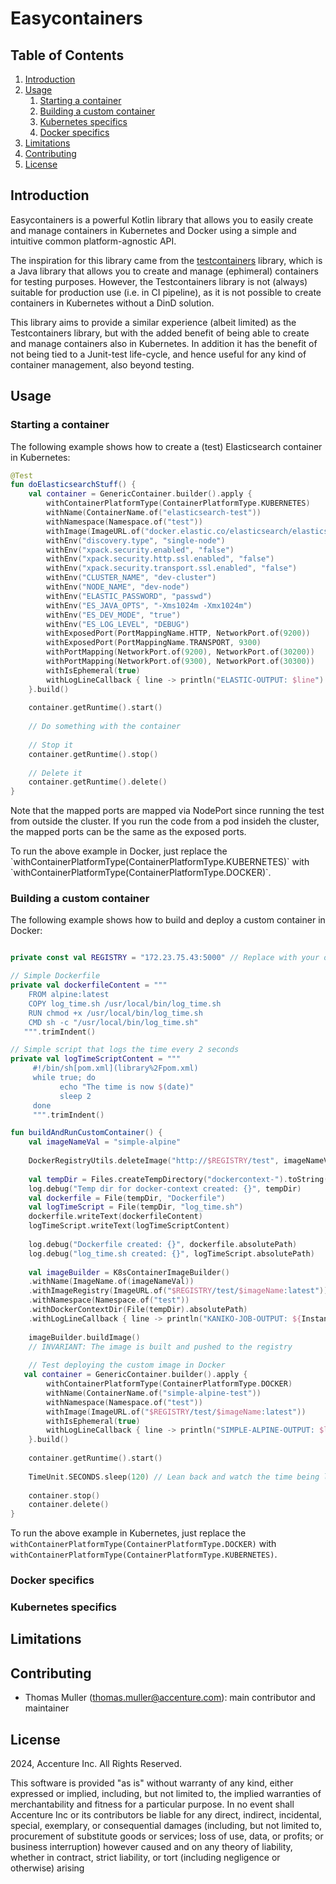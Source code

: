 # Easycontainers

## Table of Contents

1. [Introduction](#Introduction)
2. [Usage](#Usage)
   1. [Starting a container](#Starting-a-container)
   2. [Building a custom container](#Building-a-custom-container)
   2. [Kubernetes specifics](#Kubernetes-specifics)
   3. [Docker specifics](#Docker-specifics)
3. [Limitations](#Limitations) 
4. [Contributing](#Contributing)
5. [License](#License)

## Introduction
 
Easycontainers is a powerful Kotlin library that allows you to easily create and manage containers in Kubernetes and Docker using a simple and intuitive common platform-agnostic API. 

The inspiration for this library came from the [testcontainers](https://www.testcontainers.org/) library, which is a Java library that allows you to create and manage (ephimeral) containers for testing purposes. However, the Testcontainers library is not (always) suitable for production use (i.e. in CI pipeline), as it is not possible to create containers in Kubernetes without a DinD solution. 

This library aims to provide a similar experience (albeit limited) as the Testcontainers library, but with the added benefit of being able to create 
and manage containers also in Kubernetes. In addition it has the benefit of not being tied to a Junit-test life-cycle, and hence useful for any kind of container management, also beyond testing.

## Usage

### Starting a container

The following example shows how to create a (test) Elasticsearch container in Kubernetes:

```kotlin
@Test
fun doElasticsearchStuff() {
    val container = GenericContainer.builder().apply {      
        withContainerPlatformType(ContainerPlatformType.KUBERNETES)
        withName(ContainerName.of("elasticsearch-test"))
        withNamespace(Namespace.of("test"))
        withImage(ImageURL.of("docker.elastic.co/elasticsearch/elasticsearch:8.11.3"))
        withEnv("discovery.type", "single-node")
        withEnv("xpack.security.enabled", "false")
        withEnv("xpack.security.http.ssl.enabled", "false")
        withEnv("xpack.security.transport.ssl.enabled", "false")
        withEnv("CLUSTER_NAME", "dev-cluster")
        withEnv("NODE_NAME", "dev-node")
        withEnv("ELASTIC_PASSWORD", "passwd")
        withEnv("ES_JAVA_OPTS", "-Xms1024m -Xmx1024m")
        withEnv("ES_DEV_MODE", "true")
        withEnv("ES_LOG_LEVEL", "DEBUG")
        withExposedPort(PortMappingName.HTTP, NetworkPort.of(9200))
        withExposedPort(PortMappingName.TRANSPORT, 9300)
        withPortMapping(NetworkPort.of(9200), NetworkPort.of(30200))
        withPortMapping(NetworkPort.of(9300), NetworkPort.of(30300))
        withIsEphemeral(true)
        withLogLineCallback { line -> println("ELASTIC-OUTPUT: $line") }
    }.build()
    
    container.getRuntime().start()
   
    // Do something with the container
   
    // Stop it
    container.getRuntime().stop()
      
    // Delete it
    container.getRuntime().delete()
}
```

Note that the mapped ports are mapped via NodePort since running the test from outside the cluster. If you run the code from a pod insideh the cluster, the mapped ports can be the same as the exposed ports.
<p>
To run the above example in Docker, just replace the `withContainerPlatformType(ContainerPlatformType.KUBERNETES)` with `withContainerPlatformType(ContainerPlatformType.DOCKER)`. 

### Building a custom container

The following example shows how to build and deploy a custom container in Docker:

```kotlin

private const val REGISTRY = "172.23.75.43:5000" // Replace with your own registry

// Simple Dockerfile
private val dockerfileContent = """       
    FROM alpine:latest     
    COPY log_time.sh /usr/local/bin/log_time.sh     
    RUN chmod +x /usr/local/bin/log_time.sh
    CMD sh -c "/usr/local/bin/log_time.sh"
   """.trimIndent()

// Simple script that logs the time every 2 seconds
private val logTimeScriptContent = """
     #!/bin/sh[pom.xml](library%2Fpom.xml)
     while true; do
           echo "The time is now $(date)"
           sleep 2
     done
     """.trimIndent()

fun buildAndRunCustomContainer() {
    val imageNameVal = "simple-alpine"
    
    DockerRegistryUtils.deleteImage("http://$REGISTRY/test", imageNameVal)
    
    val tempDir = Files.createTempDirectory("dockercontext-").toString()
    log.debug("Temp dir for docker-context created: {}", tempDir)
    val dockerfile = File(tempDir, "Dockerfile")
    val logTimeScript = File(tempDir, "log_time.sh")
    dockerfile.writeText(dockerfileContent)
    logTimeScript.writeText(logTimeScriptContent)
    
    log.debug("Dockerfile created: {}", dockerfile.absolutePath)
    log.debug("log_time.sh created: {}", logTimeScript.absolutePath)
    
    val imageBuilder = K8sContainerImageBuilder()
    .withName(ImageName.of(imageNameVal))
    .withImageRegistry(ImageURL.of("$REGISTRY/test/$imageName:latest"))
    .withNamespace(Namespace.of("test"))
    .withDockerContextDir(File(tempDir).absolutePath)
    .withLogLineCallback { line -> println("KANIKO-JOB-OUTPUT: ${Instant.now()} $line") }
    
    imageBuilder.buildImage()
    // INVARIANT: The image is built and pushed to the registry
    
    // Test deploying the custom image in Docker
   val container = GenericContainer.builder().apply {
        withContainerPlatformType(ContainerPlatformType.DOCKER)
        withName(ContainerName.of("simple-alpine-test"))
        withNamespace(Namespace.of("test"))
        withImage(ImageURL.of("$REGISTRY/test/$imageName:latest"))
        withIsEphemeral(true)
        withLogLineCallback { line -> println("SIMPLE-ALPINE-OUTPUT: $line") }
    }.build()
    
    container.getRuntime().start()
    
    TimeUnit.SECONDS.sleep(120) // Lean back and watch the time being logged every 2 seconds
    
    container.stop()
    container.delete()
}
   ```

To run the above example in Kubernetes, just replace the `withContainerPlatformType(ContainerPlatformType.DOCKER)` with `withContainerPlatformType(ContainerPlatformType.KUBERNETES)`.

### Docker specifics

### Kubernetes specifics

## Limitations

## Contributing
- Thomas Muller (thomas.muller@accenture.com): main contributor and maintainer

## License
2024, Accenture Inc. All Rights Reserved.

This software is provided "as is" without warranty of any kind, either expressed or implied, including, but not limited to, the implied warranties of merchantability and fitness for a particular purpose. In no event shall Accenture Inc or its contributors be liable for any direct, indirect, incidental, special, exemplary, or consequential damages (including, but not limited to, procurement of substitute goods or services; loss of use, data, or profits; or business interruption) however caused and on any theory of liability, whether in contract, strict liability, or tort (including negligence or otherwise) arising